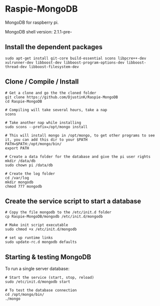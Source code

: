 Raspie-MongoDB
==============
MongoDB for raspberry pi.

MongoDB shell version: 2.1.1-pre-

Install the dependent packages 
------------------------------
    sudo apt-get install git-core build-essential scons libpcre++-dev xulrunner-dev libboost-dev libboost-program-options-dev libboost-thread-dev libboost-filesystem-dev

Clone / Compile / Install
------------
    
    # Get a clone and go the the cloned folder
    git clone https://github.com/DjustinK/Raspie-MongoDB
    cd Raspie-MongoDB
    
    # Compiling will take several hours, take a nap
    scons
    
    # Take another nap while installing
    sudo scons --prefix=/opt/mongo install
    
    # This will install mongo in /opt/mongo, to get other programs to see it, you can add this dir to your $PATH
    PATH=$PATH:/opt/mongo/bin/
    export PATH
    
    # Create a data folder for the database and give the pi user rights
    mkdir /data/db
    sudo chown pi /data/db
    
    # Create the log folder
    cd /var/log
    mkdir mongodb
    chmod 777 mongodb 
    
    
Create the service script to start a database
--------------------------------------------------------
    # Copy the file mongodb to the /etc/init.d folder
    cp Raspie-MongoDB/mongodb /etc/init.d/mongodb
    
    # Make init script executable
    sudo chmod +x /etc/init.d/mongodb
    
    # set up runtime links
    sudo update-rc.d mongodb defaults

Starting & testing MongoDB
--------------------------

To run a single server database:
    
    # Start the service (start, stop, reload)
    sudo /etc/init.d/mongodb start
    
    # To test the database connection
    cd /opt/mongo/bin/
    ./mongo 
